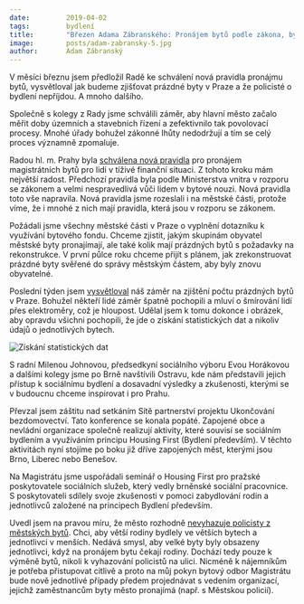 ```yaml
---
date:         2019-04-02
tags:         bydlení
title:        "Březen Adama Zábranského: Pronájem bytů podle zákona, byty policistům a vysvětlování ohledně elektroměrů"
image: 	      posts/adam-zabransky-5.jpg
author:       Adam Zábranský
---
```


V měsíci březnu jsem předložil Radě ke schválení nová pravidla pronájmu bytů, vysvětloval jak budeme zjišťovat prázdné byty v Praze a že policisté o bydlení nepříjdou. A mnoho dalšího. 

Společně s kolegy z Rady jsme schválili záměr, aby hlavní město začalo měřit doby územních a stavebních řízení a zefektivnilo tak povolovací procesy. Mnohé úřady bohužel zákonné lhůty nedodržují a tím se celý proces významně zpomaluje.

Radou hl. m. Prahy byla [schválena nová pravidla](https://praha.pirati.cz/praha-porusovala-zakon-a-nyni-to-napravila.html) pro pronájem magistrátních bytů pro lidi v tíživé finanční situaci. Z tohoto kroku mám největší radost. Předchozí pravidla byla podle Ministerstva vnitra v rozporu se zákonem a velmi nespravedlivá vůči lidem v bytové nouzi. Nová pravidla toto vše napravila. Nová pravidla jsme rozeslali i na městské části, protože víme, že i mnohé z nich mají pravidla, která jsou v rozporu se zákonem.

Požádali jsme všechny městské části v Praze o vyplnění dotazníku k využívání bytového fondu. Chceme zjistit, jakým skupinám obyvatel městské byty pronajímají, ale také kolik mají prázdných bytů s požadavky na rekonstrukce. V první půlce roku chceme přijít s plánem, jak zrekonstruovat prázdné byty svěřené do správy městským částem, aby byly znovu obyvatelné.

Poslední týden jsem [vysvětloval](https://praha.pirati.cz/zadne-smirovani-nechystame.html) náš záměr na zjištění počtu prázdných bytů v Praze. Bohužel někteří lidé záměr špatně pochopili a mluví o šmírování lidí přes elektroměry, což je hloupost. Udělal jsem k tomu dokonce i obrázek, aby opravdu všichni pochopili, že jde o získání statistických dat a nikoliv údajů o jednotlivých bytech. 

![Získání statistických dat](/assets/img/posts/elektromery.png "Získání statistických dat")

S radní Milenou Johnovou, předsedkyní sociálního výboru Evou Horákovou a dalšími kolegy jsme po Brně navštívili Ostravu, kde nám představili jejich přístup k sociálnímu bydlení a dosavadní výsledky a zkušenosti, kterými se v budoucnu chceme inspirovat i pro Prahu.

Převzal jsem záštitu nad setkáním Sítě partnerství projektu Ukončování bezdomovectví. Tato konference se konala popáté. Zapojené obce a nevládní organizace společně realizují aktivity, které souvisí se sociálním bydlením a využíváním principu Housing First (Bydlení především). V těchto aktivitách nyní stojíme po boku již dříve zapojených měst, kterými jsou Brno, Liberec nebo Benešov.

Na Magistrátu jsme uspořádali seminář o Housing First pro pražské poskytovatele sociálních služeb, který vedly brněnské sociální pracovnice. S poskytovateli sdílely svoje zkušenosti v pomoci zabydlování rodin a jednotlivců založené na principech Bydlení především.

Uvedl jsem na pravou míru, že město rozhodně [nevyhazuje policisty z městských bytů](https://praha.pirati.cz/zadne-byty-policiste-neztrati.html). Chci, aby větší rodiny bydlely ve větších bytech a jednotlivci v menších. Nedává smysl, aby velké byty byly obsazeny jednotlivci, když na pronájem bytu čekají rodiny. Dochází tedy pouze k výměně bytů, nikoli k vyhazování policistů na ulici. Nicméně k nájemníkům je potřeba přistupovat citlivě a proto na můj pokyn bytový odbor Magistrátu bude nově jednotlivé případy předem projednávat s vedením organizací, jejichž zaměstnancům byty město pronajímá (např. s Městskou policií).



